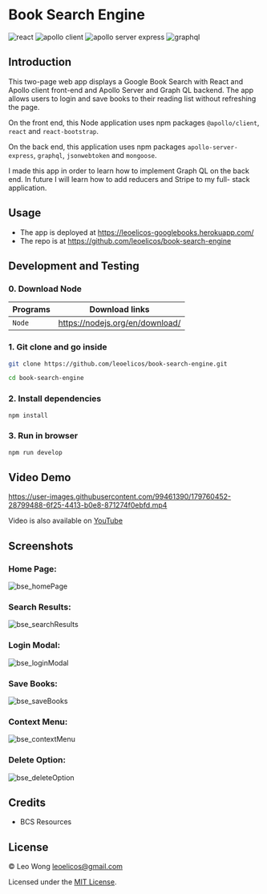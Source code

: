 # Book Search Engine

![react](https://img.shields.io/badge/17.0.1-0?label=react.js&style=for-the-badge&labelColor=white&color=black) ![apollo client](https://img.shields.io/badge/3.5.8-0?label=@apollo/client&style=for-the-badge&labelColor=white&color=black) ![apollo server express](https://img.shields.io/badge/3.10.0-0?label=@apollo%20server%20express&style=for-the-badge&labelColor=white&color=black) ![graphql](https://img.shields.io/badge/15.4.0-0?label=graphql&style=for-the-badge&labelColor=white&color=black)

## Introduction

This two-page web app displays a Google Book Search with React and Apollo client front-end and Apollo Server and Graph QL backend. The app allows users to login and save books to their reading list without refreshing the page.

On the front end, this Node application uses npm packages `@apollo/client`, `react` and `react-bootstrap`.

On the back end, this application uses npm packages `apollo-server-express`, `graphql`, `jsonwebtoken` and `mongoose`.

I made this app in order to learn how to implement Graph QL on the back end. In future I will learn how to add reducers and Stripe to my full- stack application.

## Usage

- The app is deployed at https://leoelicos-googlebooks.herokuapp.com/
- The repo is at https://github.com/leoelicos/book-search-engine

## Development and Testing

### 0. Download Node

| Programs | Download links                  |
| -------- | ------------------------------- |
| `Node`   | https://nodejs.org/en/download/ |

### 1. Git clone and go inside

```sh
git clone https://github.com/leoelicos/book-search-engine.git

cd book-search-engine
```

### 2. Install dependencies

```sh
npm install
```

### 3. Run in browser

```sh
npm run develop
```

## Video Demo

https://user-images.githubusercontent.com/99461390/179760452-28799488-6f25-4413-b0e8-871274f0ebfd.mp4

Video is also available on [YouTube](https://www.youtube.com/watch?v=CYu8L-D1U0s)

## Screenshots

### Home Page:

![bse_homePage](https://user-images.githubusercontent.com/99461390/179761455-bdbd96ed-3a61-4acb-8cca-bc18c32f7950.jpg)

### Search Results:

![bse_searchResults](https://user-images.githubusercontent.com/99461390/179761467-660eb391-46ed-44ef-8628-d7322d93c82d.jpg)

### Login Modal:

![bse_loginModal](https://user-images.githubusercontent.com/99461390/179761476-5f5c5388-fecd-4b78-875e-3f525a36f0d1.jpg)

### Save Books:

![bse_saveBooks](https://user-images.githubusercontent.com/99461390/179761504-cc1ee9ab-df4e-4ea3-8eab-cde689d32094.jpg)

### Context Menu:

![bse_contextMenu](https://user-images.githubusercontent.com/99461390/179761516-c5206e84-421f-4fef-ac64-8cf115f8423c.jpg)

### Delete Option:

![bse_deleteOption](https://user-images.githubusercontent.com/99461390/179761530-6094b69b-60ce-4a2b-9254-df8c24e9668c.jpg)

## Credits

- BCS Resources

## License

&copy; Leo Wong <leoelicos@gmail.com>

Licensed under the [MIT License](./LICENSE).
